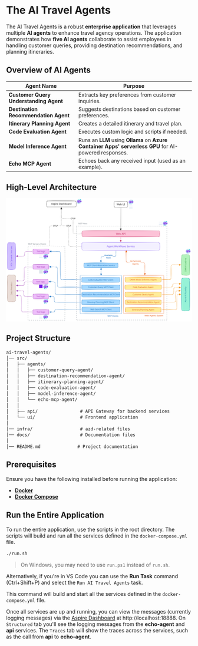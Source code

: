# The AI Travel Agents

The AI Travel Agents is a robust **enterprise application** that leverages multiple **AI agents** to enhance travel agency operations. The application demonstrates how **five AI agents** collaborate to assist employees in handling customer queries, providing destination recommendations, and planning itineraries.

## Overview of AI Agents

| Agent Name                             | Purpose                                                                                                |
| -------------------------------------- | ------------------------------------------------------------------------------------------------------ |
| **Customer Query Understanding Agent** | Extracts key preferences from customer inquiries.                                                      |
| **Destination Recommendation Agent**   | Suggests destinations based on customer preferences.                                                   |
| **Itinerary Planning Agent**           | Creates a detailed itinerary and travel plan.                                                          |
| **Code Evaluation Agent**              | Executes custom logic and scripts if needed.                                                           |
| **Model Inference Agent**              | Runs an **LLM** using **Ollama** on **Azure Container Apps' serverless GPU** for AI-powered responses. |
| **Echo MCP Agent**                     | Echoes back any received input (used as an example).                                                   |

## High-Level Architecture

![High-Level Architecture](docs/ai-travel-agents-architecture-diagram.svg)

## Project Structure

```
ai-travel-agents/
│── src/
│   ├── agents/
│   │   ├── customer-query-agent/
│   │   ├── destination-recommendation-agent/
│   │   ├── itinerary-planning-agent/
│   │   ├── code-evaluation-agent/
│   │   ├── model-inference-agent/
│   │   └── echo-mcp-agent/
│   │
│   ├── api/                # API Gateway for backend services
│   └── ui/                 # Frontend application
│
│── infra/                  # azd-related files
│── docs/                   # Documentation files
│
│── README.md              # Project documentation
```

## Prerequisites

Ensure you have the following installed before running the application:

- **[Docker](https://www.docker.com/)**
- **[Docker Compose](https://docs.docker.com/compose/)**

## Run the Entire Application

To run the entire application, use the scripts in the root directory. The scripts will build and run all the services defined in the `docker-compose.yml` file.

```sh
./run.sh
```

> On Windows, you may need to use `run.ps1` instead of `run.sh`.

Alternatively, if you're in VS Code you can use the **Run Task** command (Ctrl+Shift+P) and select the `Run AI Travel Agents` task.

This command will build and start all the services defined in the `docker-compose.yml` file.

Once all services are up and running, you can view the messages (currently logging messages) via the [Aspire Dashboard](https://aspiredashboard.com/) at http://localhost:18888. On `Structured` tab you'll see the logging messages from the **echo-agent** and **api** services. The `Traces` tab will show the traces across the services, such as the call from **api** to **echo-agent**.
